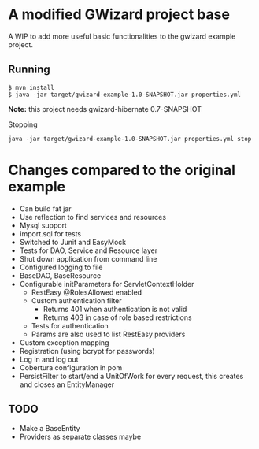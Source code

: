 # A modified GWizard project base
A WIP to add more useful basic functionalities to the gwizard example project.

## Running

```
$ mvn install
$ java -jar target/gwizard-example-1.0-SNAPSHOT.jar properties.yml
```

**Note:** this project needs gwizard-hibernate 0.7-SNAPSHOT

Stopping
```
java -jar target/gwizard-example-1.0-SNAPSHOT.jar properties.yml stop
```

# Changes compared to the original example
* Can build fat jar
* Use reflection to find services and resources
* Mysql support
* import.sql for tests
* Switched to Junit and EasyMock
* Tests for DAO, Service and Resource layer
* Shut down application from command line
* Configured logging to file
* BaseDAO, BaseResource
* Configurable initParameters for ServletContextHolder
    * RestEasy @RolesAllowed enabled
    * Custom authentication filter
        * Returns 401 when authentication is not valid
        * Returns 403 in case of role based restrictions
    * Tests for authentication
    * Params are also used to list RestEasy providers
* Custom exception mapping
* Registration (using bcrypt for passwords)
* Log in and log out
* Cobertura configuration in pom
* PersistFilter to start/end a UnitOfWork for every request, this creates and closes an EntityManager

## TODO
* Make a BaseEntity
* Providers as separate classes maybe
